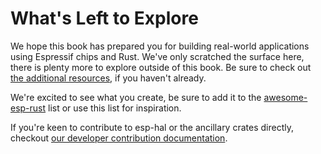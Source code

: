 # What's Left to Explore

We hope this book has prepared you for building real-world applications using Espressif chips and Rust. We've only scratched the surface here, there is plenty more to explore outside of this book. Be sure to check out [the additional resources], if you haven't already.

We're excited to see what you create, be sure to add it to the [awesome-esp-rust] list or use this list for inspiration.

If you're keen to contribute to esp-hal or the ancillary crates directly, checkout [our developer contribution documentation].


[our developer contribution documentation]: https://github.com/esp-rs/esp-hal/tree/main/documentation
[the additional resources]: ./preface.md#additional-resources
[awesome-esp-rust]: https://github.com/esp-rs/awesome-esp-rust.git

